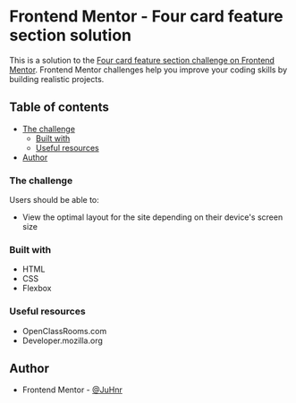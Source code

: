 # Frontend Mentor - Four card feature section solution

This is a solution to the [Four card feature section challenge on Frontend Mentor](https://www.frontendmentor.io/challenges/four-card-feature-section-weK1eFYK). Frontend Mentor challenges help you improve your coding skills by building realistic projects. 

## Table of contents

- [The challenge](#the-challenge)
  - [Built with](#built-with)
  - [Useful resources](#useful-resources)
- [Author](#author)


### The challenge

Users should be able to:

- View the optimal layout for the site depending on their device's screen size


### Built with

- HTML
- CSS
- Flexbox

### Useful resources

- OpenClassRooms.com
- Developer.mozilla.org


## Author

- Frontend Mentor - [@JuHnr](https://www.frontendmentor.io/profile/JuHnr)
